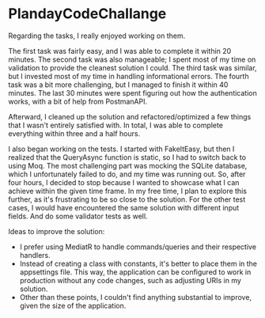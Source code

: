 # PlandayCodeChallange

Regarding the tasks, I really enjoyed working on them.

The first task was fairly easy, and I was able to complete it within 20 minutes.
The second task was also manageable; I spent most of my time on validation to provide the cleanest solution I could. 
The third task was similar, but I invested most of my time in handling informational errors.
The fourth task was a bit more challenging, but I managed to finish it within 40 minutes. The last 30 minutes were spent figuring out how the authentication works, with a bit of help from PostmanAPI.

Afterward, I cleaned up the solution and refactored/optimized a few things that I wasn't entirely satisfied with. In total, I was able to complete everything within three and a half hours.

I also began working on the tests. I started with FakeItEasy, but then I realized that the QueryAsync function is static, so I had to switch back to using Moq. The most challenging part was mocking the SQLite database, which I unfortunately failed to do, and my time was running out. So, after four hours, I decided to stop because I wanted to showcase what I can achieve within the given time frame. In my free time, I plan to explore this further, as it's frustrating to be so close to the solution. For the other test cases, I would have encountered the same solution with different input fields. And do some validator tests as well.

Ideas to improve the solution:

  - I prefer using MediatR to handle commands/queries and their respective handlers.
  - Instead of creating a class with constants, it's better to place them in the appsettings file. This way, the application       can be configured to work in production without any code changes, such as adjusting URIs in my solution.
  - Other than these points, I couldn't find anything substantial to improve, given the size of the application.
